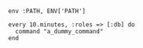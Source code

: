 <!-- usedin: [ _includes/_inlines/Tutorials/common/2013-01-20-whenever/2013-01-20-whenever_target-your-database-server-v1.md] -->

```
env :PATH, ENV['PATH']

every 10.minutes, :roles => [:db] do
  command "a_dummy_command"
end
```
